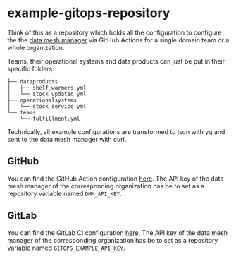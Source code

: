 # example-gitops-repository
Think of this as a repository which holds all the configuration to configure the the [data mesh manager](https://www.datamesh-manager.com/) via GitHub Actions for a single domain team or a whole organization.

Teams, their operational systems and data products can just be put in their specific folders:

```
├── dataproducts
│   ├── shelf_warmers.yml
│   └── stock_updated.yml
├── operationalsystems
│   └── stock_service.yml
└── teams
    └── fulfillment.yml
```
Technically, all example configurations are transformed to json with yq and sent to the data mesh manager with curl.

## GitHub
You can find the GitHub Action configuration [here](.github/workflows/push-to-dmm-action.yml).
The API key of the data mesh manager of the corresponding organization has be to set as a repository variable named `DMM_API_KEY`.

## GitLab
You can find the GitLab CI configuration [here](.gitlab-ci.yml).
The API key of the data mesh manager of the corresponding organization has be to set as a repository variable named `GITOPS_EXAMPLE_API_KEY`.
